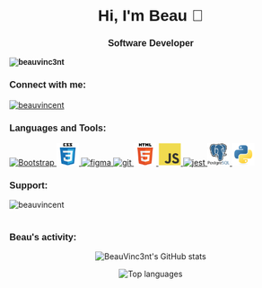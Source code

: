 <!-- Add "Montserrat Semibold 600" styling -->
<h1 align="center" style="font-family: 'Montserrat', sans-serif; font-weight: 600;">Hi, I'm Beau 👋</h1>
<h3 align="center" style="font-family: 'Montserrat', sans-serif; font-weight: 600;">Software Developer</h3>

<!-- Profile Views -->
<p align="left" style="font-family: 'Montserrat', sans-serif; font-weight: 600;"> 
  <img src="https://komarev.com/ghpvc/?username=beauvinc3nt&label=Profile%20views&color=0e75b6&style=flat" alt="beauvinc3nt" /> 
</p>

<!-- Connect With Me -->
<h3 align="left" style="font-family: 'Montserrat', sans-serif; font-weight: 600;">Connect with me:</h3>
<p align="left">
  <a href="https://linkedin.com/in/beauvincent" target="blank">
    <img align="center" src="https://raw.githubusercontent.com/rahuldkjain/github-profile-readme-generator/master/src/images/icons/Social/linked-in-alt.svg" alt="beauvincent" height="30" width="40" />
  </a>
</p>

<!-- Languages and Tools -->
<h3 align="left" style="font-family: 'Montserrat', sans-serif; font-weight: 600;">Languages and Tools:</h3>
<p align="left"> 
  <a href="https://getbootstrap.com" target="_blank" rel="noreferrer"> 
    <img src="https://upload.wikimedia.org/wikipedia/commons/thumb/b/b2/Bootstrap_logo.svg/500px-Bootstrap_logo.svg.png" alt="Bootstrap" width="40" height="40"/>
  </a> 
  <a href="https://www.w3schools.com/css/" target="_blank" rel="noreferrer"> 
    <img src="https://raw.githubusercontent.com/devicons/devicon/master/icons/css3/css3-original-wordmark.svg" alt="css3" width="40" height="40"/> 
  </a> 
  <a href="https://www.figma.com/" target="_blank" rel="noreferrer"> 
    <img src="https://www.vectorlogo.zone/logos/figma/figma-icon.svg" alt="figma" width="40" height="40"/> 
  </a> 
  <a href="https://git-scm.com/" target="_blank" rel="noreferrer"> 
    <img src="https://www.vectorlogo.zone/logos/git-scm/git-scm-icon.svg" alt="git" width="40" height="40"/> 
  </a> 
  <a href="https://www.w3.org/html/" target="_blank" rel="noreferrer"> 
    <img src="https://raw.githubusercontent.com/devicons/devicon/master/icons/html5/html5-original-wordmark.svg" alt="html5" width="40" height="40"/> 
  </a> 
  <a href="https://developer.mozilla.org/en-US/docs/Web/JavaScript" target="_blank" rel="noreferrer"> 
    <img src="https://raw.githubusercontent.com/devicons/devicon/master/icons/javascript/javascript-original.svg" alt="javascript" width="40" height="40"/> 
  </a> 
  <a href="https://jestjs.io" target="_blank" rel="noreferrer"> 
    <img src="https://www.vectorlogo.zone/logos/jestjsio/jestjsio-icon.svg" alt="jest" width="40" height="40"/> 
  </a> 
  <a href="https://www.postgresql.org" target="_blank" rel="noreferrer"> 
    <img src="https://raw.githubusercontent.com/devicons/devicon/master/icons/postgresql/postgresql-original-wordmark.svg" alt="postgresql" width="40" height="40"/> 
  </a> 
  <a href="https://www.python.org" target="_blank" rel="noreferrer"> 
    <img src="https://raw.githubusercontent.com/devicons/devicon/master/icons/python/python-original.svg" alt="python" width="40" height="40"/> 
  </a> 
</p>


<!-- Support Section -->
<h3 align="left" style="font-family: 'Montserrat', sans-serif; font-weight: 600;">Support:</h3>
<p><a href="https://www.buymeacoffee.com/beauvincent"> 
  <img align="left" src="https://cdn.buymeacoffee.com/buttons/v2/default-yellow.png" height="50" width="210" alt="beauvincent" />
</a></p>
<br><br>

<!-- Activity Graph - NOT WORKING SO COMMENTED OUT & REPLACED: -->
<h3 align="left" style="font-family: 'Montserrat', sans-serif; font-weight: 600;">Beau's activity:</h3>

<p align="center">
  <img src="https://github-readme-stats.vercel.app/api?username=BeauVinc3nt&show_icons=true&theme=radical" alt="BeauVinc3nt's GitHub stats" />
</p>
<!-- <p align="center">
  <img src="https://github-readme-activity-graph.cyclic.app/graph?username=BeauVinc3nt&theme=react-dark&bg_color=20232a&hide_border=true" alt="BeauVinc3nt's activity graph" />
</p> -->

<!-- Creating 'top languages section using API'-->
<p align="center">
  <img src="https://github-readme-stats.vercel.app/api/top-langs/?username=BeauVinc3nt&layout=compact&theme=radical" alt="Top languages" />
</p>

